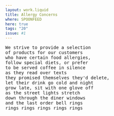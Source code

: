 ```yaml
---
layout: work.liquid
title: Allergy Concerns
where: SPOONFEED
here: true
tags: "20"
issue: #1
---
```


<pre>
We strive to provide a selection
of products for our customers
who have certain food allergies,
follow special diets, or prefer
to be served coffee in silence
as they read over texts
they promised themselves they'd delete,
let their drink go cold and night 
grow late, sit with one glove off
as the street lights stretch
down through the diner windows
and the last order bell rings
rings rings rings rings rings
</pre>
